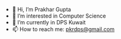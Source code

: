 - 👋 Hi, I’m Prakhar Gupta
- 👀 I’m interested in Computer Science
- 🌱 I’m currently in DPS Kuwait
- 📫 How to reach me: pkrdps@gmail.com

<!---
prakharguptafaips/prakharguptafaips is a ✨ special ✨ repository because its `README.md` (this file) appears on your GitHub profile.
You can click the Preview link to take a look at your changes.
--->
